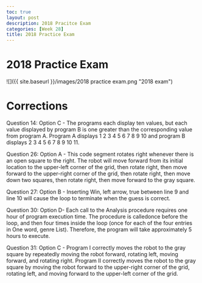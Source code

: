 ```yaml
---
toc: true
layout: post
description: 2018 Pracitce Exam
categories: [Week 28]
title: 2018 Practice Exam
---
```

# 2018 Practice Exam

![]({{ site.baseurl }}/images/2018 practice exam.png "2018 exam")

 # Corrections


 Question 14: Option C -  The programs each display ten values, but each value displayed by program B is one greater than the
corresponding value from program A. Program A displays 1 2 3 4 5 6 7 8 9 10 and program B displays  2 3 4 5 6 7 8 9 10 11.


Question 26: Option A - This code segment rotates right whenever there is an open square to the right. The robot will move forward from its initial location to the upper-left corner of the grid, then rotate right, then move forward to the upper-right corner of the grid, then rotate right, then move down two squares, then rotate right, then move forward to the gray square.


Question 27: Option B - Inserting Win, left arrow, true between line 9 and line 10 will cause the loop to terminate when the guess is correct.


Question 30: Option D- Each call to the Analysis procedure requires one hour of program execution time. The procedure is calledonce before the loop, and then four times inside the loop (once for each of the four entries in One word, genre List). Therefore, the program will take approximately 5 hours to execute.

Question 31: Option C - Program I correctly moves the robot to the gray square by repeatedly moving the robot forward, rotating left, moving forward, and rotating right. Program II correctly moves the robot to the gray square by moving the robot forward to the upper-right corner of the grid, rotating left, and moving forward to the upper-left corner of the grid.